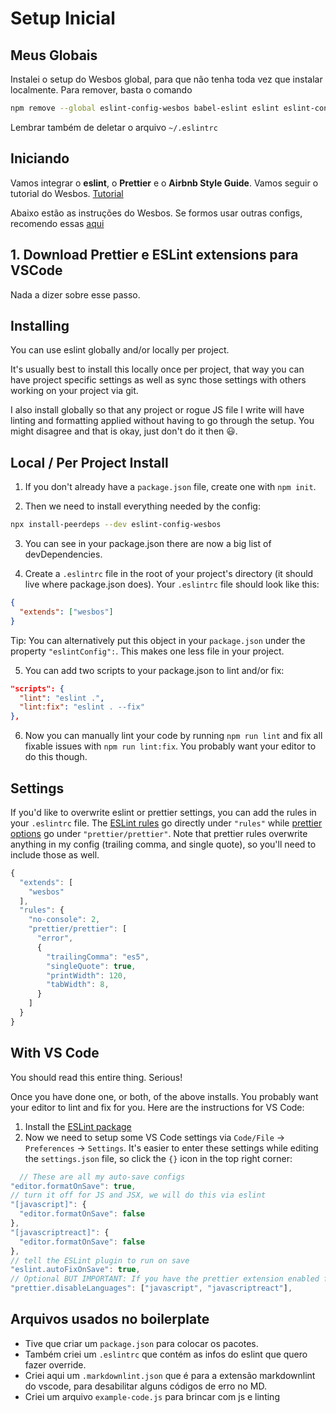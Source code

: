 # Setup Inicial

## Meus Globais
Instalei o setup do Wesbos global, para que não tenha toda vez que instalar localmente. Para remover, basta o comando

```bash
npm remove --global eslint-config-wesbos babel-eslint eslint eslint-config-prettier eslint-config-airbnb eslint-plugin-html eslint-plugin-prettier eslint-plugin-import eslint-plugin-jsx-a11y eslint-plugin-react prettier eslint-plugin-react-hooks
```

Lembrar também de deletar o arquivo `~/.eslintrc`

## Iniciando
Vamos integrar o **eslint**, o **Prettier** e o **Airbnb Style Guide**. Vamos seguir o tutorial do Wesbos.
[Tutorial](https://github.com/wesbos/eslint-config-wesbos)

Abaixo estão as instruções do Wesbos. Se formos usar outras configs, recomendo essas [aqui](https://blog.echobind.com/integrating-prettier-eslint-airbnb-style-guide-in-vscode-47f07b5d7d6a)

## 1. Download Prettier e ESLint extensions para VSCode

Nada a dizer sobre esse passo.

## Installing

You can use eslint globally and/or locally per project.

It's usually best to install this locally once per project, that way you can have project specific settings as well as sync those settings with others working on your project via git.

I also install globally so that any project or rogue JS file I write will have linting and formatting applied without having to go through the setup. You might disagree and that is okay, just don't do it then 😃.

## Local / Per Project Install

1. If you don't already have a `package.json` file, create one with `npm init`.

2. Then we need to install everything needed by the config:

```bash
npx install-peerdeps --dev eslint-config-wesbos
```

3. You can see in your package.json there are now a big list of devDependencies.

4. Create a `.eslintrc` file in the root of your project's directory (it should live where package.json does). Your `.eslintrc` file should look like this:

```json
{
  "extends": ["wesbos"]
}
```

Tip: You can alternatively put this object in your `package.json` under the property `"eslintConfig":`. This makes one less file in your project.

5. You can add two scripts to your package.json to lint and/or fix:

```json
"scripts": {
  "lint": "eslint .",
  "lint:fix": "eslint . --fix"
},
```

6. Now you can manually lint your code by running `npm run lint` and fix all fixable issues with `npm run lint:fix`. You probably want your editor to do this though.

## Settings

If you'd like to overwrite eslint or prettier settings, you can add the rules in your `.eslintrc` file. The [ESLint rules](https://eslint.org/docs/rules/) go directly under `"rules"` while [prettier options](https://prettier.io/docs/en/options.html) go under `"prettier/prettier"`. Note that prettier rules overwrite anything in my config (trailing comma, and single quote), so you'll need to include those as well.

```js
{
  "extends": [
    "wesbos"
  ],
  "rules": {
    "no-console": 2,
    "prettier/prettier": [
      "error",
      {
        "trailingComma": "es5",
        "singleQuote": true,
        "printWidth": 120,
        "tabWidth": 8,
      }
    ]
  }
}
```

## With VS Code

You should read this entire thing. Serious!

Once you have done one, or both, of the above installs. You probably want your editor to lint and fix for you. Here are the instructions for VS Code:

1. Install the [ESLint package](https://marketplace.visualstudio.com/items?itemName=dbaeumer.vscode-eslint)
2. Now we need to setup some VS Code settings via `Code/File` → `Preferences` → `Settings`. It's easier to enter these settings while editing the `settings.json` file, so click the `{}` icon in the top right corner:

```js
  // These are all my auto-save configs
"editor.formatOnSave": true,
// turn it off for JS and JSX, we will do this via eslint
"[javascript]": {
  "editor.formatOnSave": false
},
"[javascriptreact]": {
  "editor.formatOnSave": false
},
// tell the ESLint plugin to run on save
"eslint.autoFixOnSave": true,
// Optional BUT IMPORTANT: If you have the prettier extension enabled for other languages like CSS and HTML, turn it off for JS since we are doing it through Eslint already
"prettier.disableLanguages": ["javascript", "javascriptreact"],
```

## Arquivos usados no boilerplate

- Tive que criar um `package.json` para colocar os pacotes.
- Também criei um `.eslintrc` que contém as infos do eslint que quero fazer override.
- Criei aqui um `.markdownlint.json` que é para a extensão markdownlint do vscode, para desabilitar alguns códigos de erro no MD.
- Criei um arquivo `example-code.js` para brincar com js e linting

